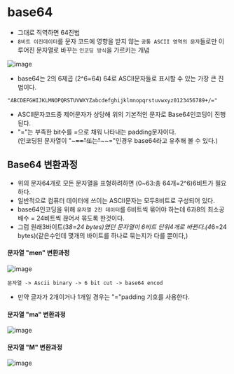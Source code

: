 # base64
+ 그대로 직역하면 64진법
+ `8비트 이진데이터`를 문자 코드에 영향을 받지 않는 `공통 ASCII 영역의 문자`들로만 이루어진 문자열로 바꾸는 `인코딩 방식`을 가르키는 개념

![image](https://github.com/mini-aron/IL/assets/105274015/3d8fce78-d2af-451c-91bc-4ac9393586ee)
+ base64는 2의 6제곱 (2^6=64) 64로 ASCII문자들로 표시할 수 있는 가장 큰 진법이다.

```
"ABCDEFGHIJKLMNOPQRSTUVWXYZabcdefghijklmnopqrstuvwxyz0123456789+/="
```
+ ASCII문자코드중 제어문자가 상당해 위의 기본적인 문자로 Base64인코딩이 진행된다.
+ "="는 부족한 bit수를 =으로 채워 나타내는 padding문자이다.  
  (인코딩된 문자열이 "~~~=="또는"~~~~="인경우 base64라고 유추해 볼 수 있다.)
## Base64 변환과정
+ 위의 문자64개로 모든 문자열을 표형하려하면 (0~63:총 64개=2^6)6비트가 필요하다.
+ 일반적으로 컴퓨터 데이터에 쓰이는 ASCII문자는 모두8비트로 구성되어 있다.
+ base64인코딩을 위해 `문자열 2진 데이터`를 6비트씩 묶어야 하는데 6과8의 최소공배수 = 24비트씩 끊어서 묶도록 한것이다.
+ 그럼 원래3바이트(3*8=24 bytes)였던 문자열이 6비트 단위4개로 바뀐다.(4*6=24 bytes)(같은수인데 몇개의 바이트를 하나로 묶는지가 다를 뿐이다,)
#### 문자열 "men" 변환과정
![image](https://blog.kakaocdn.net/dn/CpFVj/btrJLR56U4T/9PFunYcChkBjrlCehNPKok/img.jpg)
```
문자열 -> Ascii binary -> 6 bit cut -> base64 encod 
```
+ 만약 글자가 2개이거나 1개일 경우는   "="padding 기호를 사용한다.
#### 문자열 "ma" 변환과정
![image](https://blog.kakaocdn.net/dn/z8EhG/btrJE2z3eR0/a2h9gmQhDvT1NkkjkxhBG0/img.jpg)
#### 문자열 "M" 변환과정
![image](https://blog.kakaocdn.net/dn/d7WHPu/btrJHe74OrG/T8eQXm8lP5EmerMBmd4v31/img.jpg)
